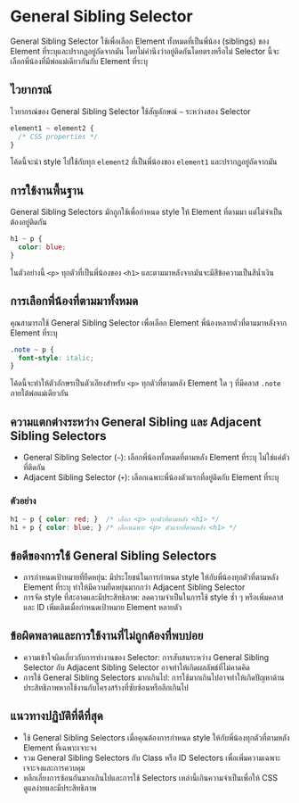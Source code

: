 # General Sibling Selector

General Sibling Selector ใช้เพื่อเลือก Element ทั้งหมดที่เป็นพี่น้อง (siblings) ของ Element ที่ระบุและปรากฏอยู่ถัดจากมัน โดยไม่คำนึงว่าอยู่ติดกันโดยตรงหรือไม่ Selector นี้จะเลือกพี่น้องที่มีพ่อแม่เดียวกันกับ Element ที่ระบุ

## ไวยากรณ์

ไวยากรณ์ของ General Sibling Selector ใช้สัญลักษณ์ `~` ระหว่างสอง Selector

```css
element1 ~ element2 {
  /* CSS properties */
}
```

โค้ดนี้จะนำ style ไปใช้กับทุก `element2` ที่เป็นพี่น้องของ `element1` และปรากฏอยู่ถัดจากมัน

## การใช้งานพื้นฐาน

General Sibling Selectors มักถูกใช้เพื่อกำหนด style ให้ Element ที่ตามมา แต่ไม่จำเป็นต้องอยู่ติดกัน

```css
h1 ~ p {
  color: blue;
}
```

ในตัวอย่างนี้ `<p>` ทุกตัวที่เป็นพี่น้องของ `<h1>` และตามมาหลังจากมันจะมีสีข้อความเป็นสีน้ำเงิน

## การเลือกพี่น้องที่ตามมาทั้งหมด

คุณสามารถใช้ General Sibling Selector เพื่อเลือก Element พี่น้องหลายตัวที่ตามมาหลังจาก Element ที่ระบุ

```css
.note ~ p {
  font-style: italic;
}
```

โค้ดนี้จะทำให้ตัวอักษรเป็นตัวเอียงสำหรับ `<p>` ทุกตัวที่ตามหลัง Element ใด ๆ ที่มีคลาส `.note` ภายใต้พ่อแม่เดียวกัน

## ความแตกต่างระหว่าง General Sibling และ Adjacent Sibling Selectors

- General Sibling Selector (`~`): เลือกพี่น้องทั้งหมดที่ตามหลัง Element ที่ระบุ ไม่ใช่แค่ตัวที่ติดกัน
- Adjacent Sibling Selector (`+`): เลือกเฉพาะพี่น้องตัวแรกที่อยู่ติดกับ Element ที่ระบุ

### ตัวอย่าง

```css
h1 ~ p { color: red; }  /* เลือก <p> ทุกตัวที่ตามหลัง <h1> */
h1 + p { color: blue; } /* เลือกเฉพาะ <p> ตัวแรกที่ตามหลัง <h1> */
```

## ข้อดีของการใช้ General Sibling Selectors

- การกำหนดเป้าหมายที่ยืดหยุ่น: มีประโยชน์ในการกำหนด style ให้กับพี่น้องทุกตัวที่ตามหลัง Element ที่ระบุ ทำให้มีความยืดหยุ่นมากกว่า Adjacent Sibling Selector
- การจัด style ที่สะอาดและมีประสิทธิภาพ: ลดความจำเป็นในการใช้ style ซ้ำ ๆ หรือเพิ่มคลาสและ ID เพิ่มเติมเมื่อกำหนดเป้าหมาย Element หลายตัว

## ข้อผิดพลาดและการใช้งานที่ไม่ถูกต้องที่พบบ่อย

- ความเข้าใจผิดเกี่ยวกับการทำงานของ Selector: การสับสนระหว่าง General Sibling Selector กับ Adjacent Sibling Selector อาจทำให้เกิดผลลัพธ์ที่ไม่คาดคิด
- การใช้ General Sibling Selectors มากเกินไป: การใช้มากเกินไปอาจทำให้เกิดปัญหาด้านประสิทธิภาพหากใช้งานกับโครงสร้างที่ซับซ้อนหรือลึกเกินไป

## แนวทางปฏิบัติที่ดีที่สุด

- ใช้ General Sibling Selectors เมื่อคุณต้องการกำหนด style ให้กับพี่น้องทุกตัวที่ตามหลัง Element ที่เฉพาะเจาะจง
- รวม General Sibling Selectors กับ Class หรือ ID Selectors เพื่อเพิ่มความเฉพาะเจาะจงและการควบคุม
- หลีกเลี่ยงการซ้อนกันมากเกินไปและการใช้ Selectors เหล่านี้เกินความจำเป็นเพื่อให้ CSS ดูแลง่ายและมีประสิทธิภาพ
